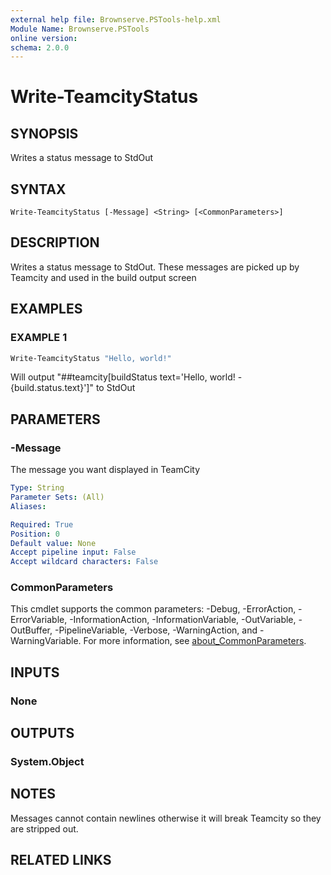 ```yaml
---
external help file: Brownserve.PSTools-help.xml
Module Name: Brownserve.PSTools
online version:
schema: 2.0.0
---
```


# Write-TeamcityStatus

## SYNOPSIS

Writes a status message to StdOut

## SYNTAX

```text
Write-TeamcityStatus [-Message] <String> [<CommonParameters>]
```

## DESCRIPTION

Writes a status message to StdOut.
These messages are picked up by Teamcity and used in the build output screen

## EXAMPLES

### EXAMPLE 1

```powershell
Write-TeamcityStatus "Hello, world!"
```

Will output "##teamcity[buildStatus text='Hello, world! - {build.status.text}']" to StdOut

## PARAMETERS

### -Message

The message you want displayed in TeamCity

```yaml
Type: String
Parameter Sets: (All)
Aliases:

Required: True
Position: 0
Default value: None
Accept pipeline input: False
Accept wildcard characters: False
```

### CommonParameters

This cmdlet supports the common parameters: -Debug, -ErrorAction, -ErrorVariable, -InformationAction, -InformationVariable, -OutVariable, -OutBuffer, -PipelineVariable, -Verbose, -WarningAction, and -WarningVariable. For more information, see [about_CommonParameters](http://go.microsoft.com/fwlink/?LinkID=113216).

## INPUTS

### None

## OUTPUTS

### System.Object

## NOTES

Messages cannot contain newlines otherwise it will break Teamcity so they are stripped out.

## RELATED LINKS
